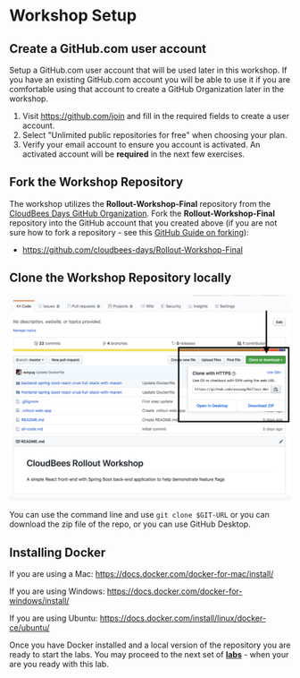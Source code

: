 # Workshop Setup

## Create a GitHub.com user account
Setup a GitHub.com user account that will be used later in this workshop. If you have an existing GitHub.com account you will be able to use it if you are comfortable using that account to create a GitHub Organization later in the workshop.

1. Visit https://github.com/join and fill in the required fields to create a user account.
2. Select "Unlimited public repositories for free" when choosing your plan.
3. Verify your email account to ensure you account is activated.  An activated account will be **required** in the next few exercises.

## Fork the Workshop Repository

The workshop utilizes the **Rollout-Workshop-Final** repository from the [CloudBees Days GitHub Organization](https://github.com/cloudbees-days). Fork the **Rollout-Workshop-Final** repository into the GitHub account that you created above (if you are not sure how to fork a repository - see this [GitHub Guide on forking](https://guides.github.com/activities/forking/)):

* https://github.com/cloudbees-days/Rollout-Workshop-Final

## Clone the Workshop Repository locally
![Clone repo](img/31.png)

You can use the command line and use ```git clone $GIT-URL``` or you can download the zip file of the repo, or you can use GitHub Desktop.
  
## Installing Docker
If you are using a Mac: https://docs.docker.com/docker-for-mac/install/

If you are using Windows: https://docs.docker.com/docker-for-windows/install/

If you are using Ubuntu: https://docs.docker.com/install/linux/docker-ce/ubuntu/
  
Once you have Docker installed and a local version of the repository you are ready to start the labs. You may proceed to the next set of [**labs**](./README.md#workshop-labs) - when your are you ready with this lab.
